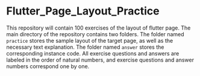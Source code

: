 # Flutter\_Page\_Layout_Practice

This repository will contain 100 exercises of the layout of flutter page. The main directory of the repository contains two folders. The folder named `practice` stores the sample layout of the target page, as well as the necessary text explanation. The folder named `answer` stores the corresponding instance code. All exercise questions and answers are labeled in the order of natural numbers, and exercise questions and answer numbers correspond one by one.